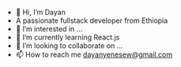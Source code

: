 - 👋 Hi, I’m  Dayan 
- A passionate fullstack  developer from Ethiopia
- 👀 I’m interested in ...
- 🌱 I’m currently learning React.js
- 💞️ I’m looking to collaborate on ...
- 📫 How to reach me dayanyenesew@gmail.com

<!---
dayan27/dayan27 is a ✨ special ✨ repository because its `README.md` (this file) appears on your GitHub profile.
You can click the Preview link to take a look at your changes.
 Hi 👋, I'm Dayan 
A passionate fullstack  developer from Ethiopia
--->
